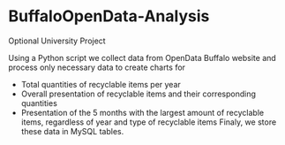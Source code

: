 # BuffaloOpenData-Analysis
Optional University Project

Using a Python script we collect data from OpenData Buffalo website and process only necessary data to create charts for
* Total quantities of recyclable items per year
* Overall presentation of recyclable items and their corresponding quantities
* Presentation of the 5 months with the largest amount of recyclable items, regardless of year and type of recyclable items
Finaly, we store these data in MySQL tables.
